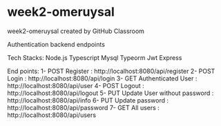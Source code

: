# week2-omeruysal
week2-omeruysal created by GitHub Classroom

Authentication backend endpoints

Tech Stacks: Node.js Typescript Mysql Typeorm Jwt Express

End points:
1- POST Register : http://localhost:8080/api/register
2- POST Login : http://localhost:8080/api/login
3- GET  Authenticated User : http://localhost:8080/api/user
4- POST Logout : http://localhost:8080/api/logout
5- PUT  Update User without password : http://localhost:8080/api/info
6- PUT  Update password : http://localhost:8080/api/password
7- GET  All users : http://localhost:8080/api/users
